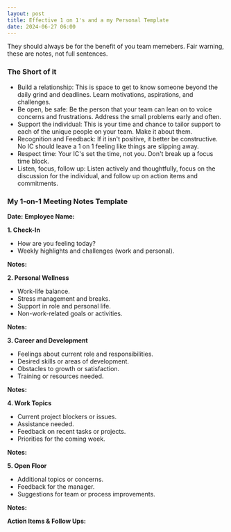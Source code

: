 ```yaml
---
layout: post
title: Effective 1 on 1's and a my Personal Template
date: 2024-06-27 06:00
---
```


They should always be for the benefit of you team memebers. Fair warning, these are notes, not full sentences.

### The Short of it

- Build a relationship: This is space to get to know someone beyond the daily grind and deadlines. Learn motivations, aspirations, and challenges.
- Be open, be safe: Be the person that your team can lean on to voice concerns and frustrations. Address the small problems early and often.
- Support the individual: This is your time and chance to tailor support to each of the unique people on your team. Make it about them.
- Recognition and Feedback: If it isn't positive, it better be constructive. No IC should leave a 1 on 1 feeling like things are slipping away.
- Respect time: Your IC's set the time, not you. Don't break up a focus time block.
- Listen, focus, follow up: Listen actively and thoughtfully, focus on the discussion for the individual, and follow up on action items and commitments.


### My 1-on-1 Meeting Notes Template

**Date:** 
**Employee Name:** 

**1. Check-In**
- How are you feeling today?
- Weekly highlights and challenges (work and personal).

**Notes:**

**2. Personal Wellness**
- Work-life balance.
- Stress management and breaks.
- Support in role and personal life.
- Non-work-related goals or activities.

**Notes:**

**3. Career and Development**
- Feelings about current role and responsibilities.
- Desired skills or areas of development.
- Obstacles to growth or satisfaction.
- Training or resources needed.

**Notes:**

**4. Work Topics**
- Current project blockers or issues.
- Assistance needed.
- Feedback on recent tasks or projects.
- Priorities for the coming week.

**Notes:**

**5. Open Floor**
- Additional topics or concerns.
- Feedback for the manager.
- Suggestions for team or process improvements.

**Notes:**

**Action Items & Follow Ups:**
